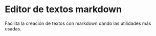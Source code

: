 # Editor de textos markdown

Facilita la creación de textos con markdown dando las utilidades más usadas.
